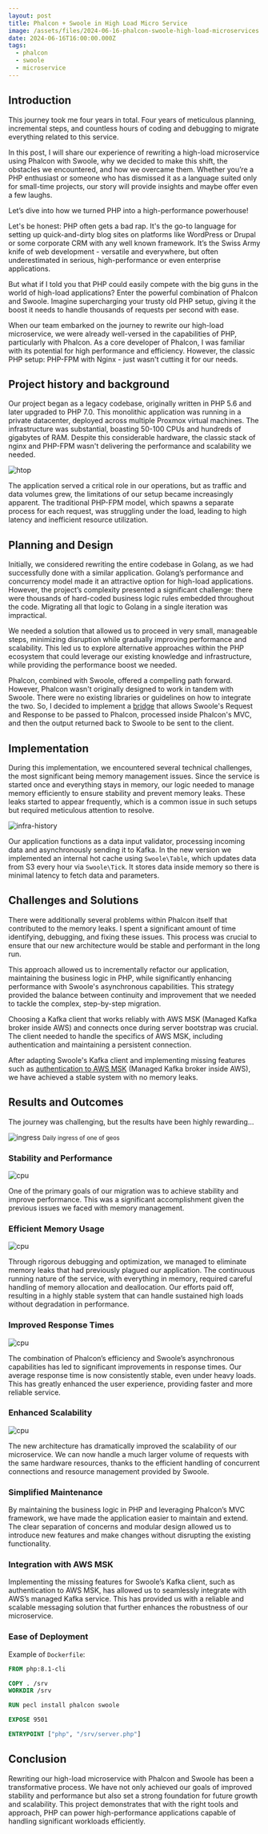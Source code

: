 ```yaml
---
layout: post
title: Phalcon + Swoole in High Load Micro Service
image: /assets/files/2024-06-16-phalcon-swoole-high-load-microservices.png
date: 2024-06-16T16:00:00.000Z
tags:
  - phalcon
  - swoole
  - microservice
---
```


## Introduction

This journey took me four years in total. Four years of meticulous planning, incremental steps, and countless hours of coding and debugging to migrate everything related to this service.

<!--more-->

In this post, I will share our experience of rewriting a high-load microservice using Phalcon with Swoole, why we decided to make this shift, the obstacles we encountered, and how we overcame them. Whether you’re a PHP enthusiast or someone who has dismissed it as a language suited only for small-time projects, our story will provide insights and maybe offer even a few laughs.

Let’s dive into how we turned PHP into a high-performance powerhouse!

Let's be honest: PHP often gets a bad rap. It's the go-to language for setting up quick-and-dirty blog sites on platforms like WordPress or Drupal or some corporate CRM with any well known framework. It’s the Swiss Army knife of web development - versatile and everywhere, but often underestimated in serious, high-performance or even enterprise applications.

But what if I told you that PHP could easily compete with the big guns in the world of high-load applications? Enter the powerful combination of Phalcon and Swoole. Imagine supercharging your trusty old PHP setup, giving it the boost it needs to handle thousands of requests per second with ease.

When our team embarked on the journey to rewrite our high-load microservice, we were already well-versed in the capabilities of PHP, particularly with Phalcon. As a core developer of Phalcon, I was familiar with its potential for high performance and efficiency. However, the classic PHP setup: PHP-FPM with Nginx - just wasn't cutting it for our needs.


## Project history and background

Our project began as a legacy codebase, originally written in PHP 5.6 and later upgraded to PHP 7.0. This monolithic application was running in a private datacenter, deployed across multiple Proxmox virtual machines. The infrastructure was substantial, boasting 50-100 CPUs and hundreds of gigabytes of RAM. Despite this considerable hardware, the classic stack of nginx and PHP-FPM wasn't delivering the performance and scalability we needed.

![htop](/assets/files/2024-06-16-phalcon-swoole-htop.png)

The application served a critical role in our operations, but as traffic and data volumes grew, the limitations of our setup became increasingly apparent. The traditional PHP-FPM model, which spawns a separate process for each request, was struggling under the load, leading to high latency and inefficient resource utilization.

## Planning and Design

Initially, we considered rewriting the entire codebase in Golang, as we had successfully done with a similar application. Golang’s performance and concurrency model made it an attractive option for high-load applications. However, the project’s complexity presented a significant challenge: there were thousands of hard-coded business logic rules embedded throughout the code. Migrating all that logic to Golang in a single iteration was impractical.

We needed a solution that allowed us to proceed in very small, manageable steps, minimizing disruption while gradually improving performance and scalability. This led us to explore alternative approaches within the PHP ecosystem that could leverage our existing knowledge and infrastructure, while providing the performance boost we needed.

Phalcon, combined with Swoole, offered a compelling path forward. However, Phalcon wasn't originally designed to work in tandem with Swoole. There were no existing libraries or guidelines on how to integrate the two. So, I decided to implement a [bridge](https://github.com/phalcon/bridge-swoole) that allows Swoole's Request and Response to be passed to Phalcon, processed inside Phalcon's MVC, and then the output returned back to Swoole to be sent to the client.

## Implementation

During this implementation, we encountered several technical challenges, the most significant being memory management issues. Since the service is started once and everything stays in memory, our logic needed to manage memory efficiently to ensure stability and prevent memory leaks. These leaks started to appear frequently, which is a common issue in such setups but required meticulous attention to resolve.

![infra-history](/assets/files/2024-06-16-phalcon-swoole-infra-history.jpg)

Our application functions as a data input validator, processing incoming data and asynchronously sending it to Kafka. In the new version we implemented an internal hot cache using `Swoole\Table`, which updates data from S3 every hour via `Swoole\Tick`. It stores data inside memory so there is minimal latency to fetch data and parameters.

## Challenges and Solutions

There were additionally several problems within Phalcon itself that contributed to the memory leaks. I spent a significant amount of time identifying, debugging, and fixing these issues. This process was crucial to ensure that our new architecture would be stable and performant in the long run.

This approach allowed us to incrementally refactor our application, maintaining the business logic in PHP, while significantly enhancing performance with Swoole's asynchronous capabilities. This strategy provided the balance between continuity and improvement that we needed to tackle the complex, step-by-step migration.

Choosing a Kafka client that works reliably with AWS MSK (Managed Kafka broker inside AWS) and connects once during server bootstrap was crucial. The client needed to handle the specifics of AWS MSK, including authentication and maintaining a persistent connection.

After adapting Swoole's Kafka client and implementing missing features such as [authentication to AWS MSK](https://github.com/Jeckerson/phpkafka/commit/c2badad88559dde68e9aefa0e2ed067aba401e50) (Managed Kafka broker inside AWS), we have achieved a stable system with no memory leaks.

## Results and Outcomes

The journey was challenging, but the results have been highly rewarding...

![ingress](/assets/files/2024-06-16-phalcon-swoole-ingress.png)
<small>Daily ingress of one of geos</small>

### Stability and Performance

![cpu](/assets/files/2024-06-16-phalcon-swoole-cpu.png)

One of the primary goals of our migration was to achieve stability and improve performance. This was a significant accomplishment given the previous issues we faced with memory management.

### Efficient Memory Usage

![cpu](/assets/files/2024-06-16-phalcon-swoole-ram.png)

Through rigorous debugging and optimization, we managed to eliminate memory leaks that had previously plagued our application. The continuous running nature of the service, with everything in memory, required careful handling of memory allocation and deallocation. Our efforts paid off, resulting in a highly stable system that can handle sustained high loads without degradation in performance.

### Improved Response Times

![cpu](/assets/files/2024-06-16-phalcon-swoole-response-time.png)

The combination of Phalcon’s efficiency and Swoole’s asynchronous capabilities has led to significant improvements in response times. Our average response time is now consistently stable, even under heavy loads. This has greatly enhanced the user experience, providing faster and more reliable service.

### Enhanced Scalability

![cpu](/assets/files/2024-06-16-phalcon-swoole-pods.png)

The new architecture has dramatically improved the scalability of our microservice. We can now handle a much larger volume of requests with the same hardware resources, thanks to the efficient handling of concurrent connections and resource management provided by Swoole.

### Simplified Maintenance

By maintaining the business logic in PHP and leveraging Phalcon’s MVC framework, we have made the application easier to maintain and extend. The clear separation of concerns and modular design allowed us to introduce new features and make changes without disrupting the existing functionality.

### Integration with AWS MSK

Implementing the missing features for Swoole’s Kafka client, such as authentication to AWS MSK, has allowed us to seamlessly integrate with AWS’s managed Kafka service. This has provided us with a reliable and scalable messaging solution that further enhances the robustness of our microservice.

### Ease of Deployment

Example of `Dockerfile`:

```dockerfile
FROM php:8.1-cli

COPY . /srv
WORKDIR /srv

RUN pecl install phalcon swoole

EXPOSE 9501

ENTRYPOINT ["php", "/srv/server.php"]
```

## Conclusion

Rewriting our high-load microservice with Phalcon and Swoole has been a transformative process. We have not only achieved our goals of improved stability and performance but also set a strong foundation for future growth and scalability. This project demonstrates that with the right tools and approach, PHP can power high-performance applications capable of handling significant workloads efficiently.
